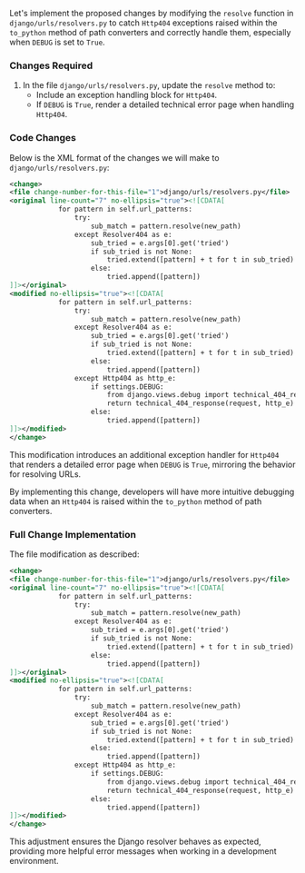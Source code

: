 Let's implement the proposed changes by modifying the `resolve` function in `django/urls/resolvers.py` to catch `Http404` exceptions raised within the `to_python` method of path converters and correctly handle them, especially when `DEBUG` is set to `True`.

### Changes Required

1. In the file `django/urls/resolvers.py`, update the `resolve` method to:
   - Include an exception handling block for `Http404`.
   - If `DEBUG` is `True`, render a detailed technical error page when handling `Http404`.

### Code Changes

Below is the XML format of the changes we will make to `django/urls/resolvers.py`:

```xml
<change>
<file change-number-for-this-file="1">django/urls/resolvers.py</file>
<original line-count="7" no-ellipsis="true"><![CDATA[
            for pattern in self.url_patterns:
                try:
                    sub_match = pattern.resolve(new_path)
                except Resolver404 as e:
                    sub_tried = e.args[0].get('tried')
                    if sub_tried is not None:
                        tried.extend([pattern] + t for t in sub_tried)
                    else:
                        tried.append([pattern])
]]></original>
<modified no-ellipsis="true"><![CDATA[
            for pattern in self.url_patterns:
                try:
                    sub_match = pattern.resolve(new_path)
                except Resolver404 as e:
                    sub_tried = e.args[0].get('tried')
                    if sub_tried is not None:
                        tried.extend([pattern] + t for t in sub_tried)
                    else:
                        tried.append([pattern])
                except Http404 as http_e:
                    if settings.DEBUG:
                        from django.views.debug import technical_404_response
                        return technical_404_response(request, http_e)
                    else:
                        tried.append([pattern])
]]></modified>
</change>
```

This modification introduces an additional exception handler for `Http404` that renders a detailed error page when `DEBUG` is `True`, mirroring the behavior for resolving URLs.

By implementing this change, developers will have more intuitive debugging data when an `Http404` is raised within the `to_python` method of path converters.

### Full Change Implementation

The file modification as described:

```xml
<change>
<file change-number-for-this-file="1">django/urls/resolvers.py</file>
<original line-count="7" no-ellipsis="true"><![CDATA[
            for pattern in self.url_patterns:
                try:
                    sub_match = pattern.resolve(new_path)
                except Resolver404 as e:
                    sub_tried = e.args[0].get('tried')
                    if sub_tried is not None:
                        tried.extend([pattern] + t for t in sub_tried)
                    else:
                        tried.append([pattern])
]]></original>
<modified no-ellipsis="true"><![CDATA[
            for pattern in self.url_patterns:
                try:
                    sub_match = pattern.resolve(new_path)
                except Resolver404 as e:
                    sub_tried = e.args[0].get('tried')
                    if sub_tried is not None:
                        tried.extend([pattern] + t for t in sub_tried)
                    else:
                        tried.append([pattern])
                except Http404 as http_e:
                    if settings.DEBUG:
                        from django.views.debug import technical_404_response
                        return technical_404_response(request, http_e)
                    else:
                        tried.append([pattern])
]]></modified>
</change>
```

This adjustment ensures the Django resolver behaves as expected, providing more helpful error messages when working in a development environment.